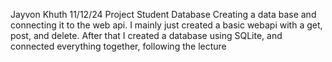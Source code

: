 Jayvon Khuth
11/12/24
Project Student Database
Creating a data base and connecting it to the web api. I mainly just created a basic webapi with a get, post, and delete. After that I created a database using SQLite, and connected everything together, following the lecture
